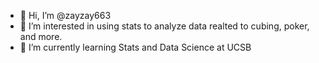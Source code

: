 - 👋 Hi, I’m @zayzay663
- 👀 I’m interested in using stats to analyze data realted to cubing, poker, and more.
- 🌱 I’m currently learning Stats and Data Science at UCSB


<!---
zayzay663/zayzay663 is a ✨ special ✨ repository because its `README.md` (this file) appears on your GitHub profile.
You can click the Preview link to take a look at your changes.
--->
